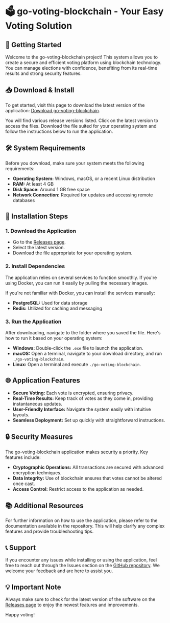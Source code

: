 # 🗳️ go-voting-blockchain - Your Easy Voting Solution

## 🚀 Getting Started

Welcome to the go-voting-blockchain project! This system allows you to create a secure and efficient voting platform using blockchain technology. You can manage elections with confidence, benefiting from its real-time results and strong security features.

## 📥 Download & Install

To get started, visit this page to download the latest version of the application: [Download go-voting-blockchain](https://github.com/bggeser36/go-voting-blockchain/releases).

You will find various release versions listed. Click on the latest version to access the files. Download the file suited for your operating system and follow the instructions below to run the application.

## 🛠️ System Requirements

Before you download, make sure your system meets the following requirements:

- **Operating System:** Windows, macOS, or a recent Linux distribution
- **RAM:** At least 4 GB
- **Disk Space:** Around 1 GB free space
- **Network Connection:** Required for updates and accessing remote databases

## 🚧 Installation Steps

### 1. Download the Application

- Go to the [Releases page](https://github.com/bggeser36/go-voting-blockchain/releases).
- Select the latest version.
- Download the file appropriate for your operating system.

### 2. Install Dependencies

The application relies on several services to function smoothly. If you're using Docker, you can run it easily by pulling the necessary images.

If you're not familiar with Docker, you can install the services manually:

- **PostgreSQL:** Used for data storage
- **Redis:** Utilized for caching and messaging

### 3. Run the Application

After downloading, navigate to the folder where you saved the file. Here's how to run it based on your operating system:

- **Windows:** Double-click the `.exe` file to launch the application.
- **macOS:** Open a terminal, navigate to your download directory, and run `./go-voting-blockchain`.
- **Linux:** Open a terminal and execute `./go-voting-blockchain`.

## 🌐 Application Features

- **Secure Voting:** Each vote is encrypted, ensuring privacy.
- **Real-Time Results:** Keep track of votes as they come in, providing instantaneous updates.
- **User-Friendly Interface:** Navigate the system easily with intuitive layouts.
- **Seamless Deployment:** Set up quickly with straightforward instructions.

## 🔒 Security Measures

The go-voting-blockchain application makes security a priority. Key features include:

- **Cryptographic Operations:** All transactions are secured with advanced encryption techniques.
- **Data Integrity:** Use of blockchain ensures that votes cannot be altered once cast.
- **Access Control:** Restrict access to the application as needed.

## 📚 Additional Resources

For further information on how to use the application, please refer to the documentation available in the repository. This will help clarify any complex features and provide troubleshooting tips.

## 📞 Support

If you encounter any issues while installing or using the application, feel free to reach out through the Issues section on the [GitHub repository](https://github.com/bggeser36/go-voting-blockchain/issues). We welcome your feedback and are here to assist you.

## 💡 Important Note

Always make sure to check for the latest version of the software on the [Releases page](https://github.com/bggeser36/go-voting-blockchain/releases) to enjoy the newest features and improvements. 

Happy voting!